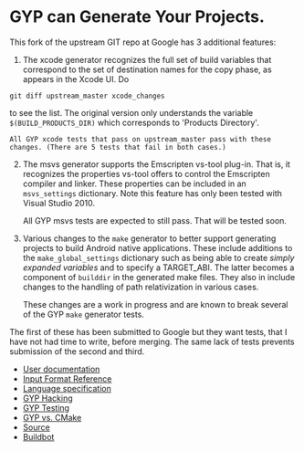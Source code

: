 GYP can Generate Your Projects.
===================================

This fork of the upstream GIT repo at Google has 3 additional features:

1. The xcode generator recognizes the full set of build variables
that correspond to the set of destination names for the copy phase,
as appears in the Xcode UI. Do
 ```
 git diff upstream_master xcode_changes
 ```
 to see the list. The original version only understands
 the variable `$(BUILD_PRODUCTS_DIR)` which corresponds to
 'Products Directory'.

    All GYP xcode tests that pass on upstream_master pass with these
    changes. (There are 5 tests that fail in both cases.)

2. The msvs generator supports the Emscripten vs-tool plug-in.
That is, it recognizes the properties vs-tool offers to
control the Emscripten compiler and linker. These properties
can be included in an `msvs_settings` dictionary. Note this feature
has only been tested with Visual Studio 2010.

    All GYP msvs tests are expected to still pass. That will be tested soon.
    
3. Various changes to the `make` generator to better support generating
projects to build Android native applications. These include additions
to the `make_global_settings` dictionary such as being able to create
 _simply expanded variables_ and to specify a TARGET_ABI. The latter
 becomes a component of `builddir` in the generated make files. They
 also in include changes to the handling of path relativization in
 various cases.
 
    These changes are a work in progress and are known to break several
    of the GYP `make` generator tests.

The first of these has been submitted to Google but they want
tests, that I have not had time to write, before merging. The
same lack of tests prevents submission of the second and third.

* [User documentation](/docs/UserDocumentation.md)
* [Input Format Reference](/docs/InputFormatReference.md)
* [Language specification](/docs/LanguageSpecification.md)
* [GYP Hacking](/docs/Hacking.md)
* [GYP Testing](/docs/Testing.md)
* [GYP vs. CMake](/docs/GypVsCMake.md)
* [Source](/docs/Source.md)
* [Buildbot](/docs/Buildbot.md)
